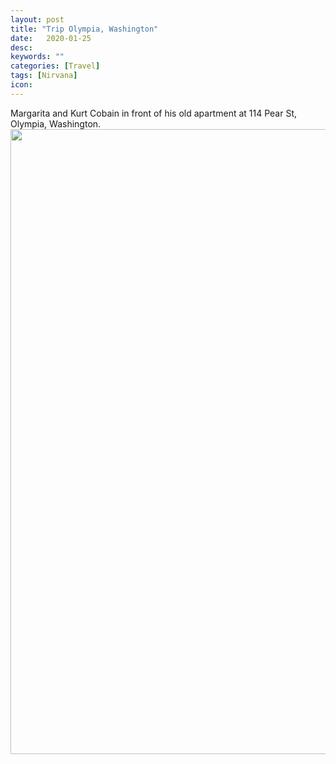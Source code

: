 ```yaml
---
layout: post
title: "Trip Olympia, Washington"
date:   2020-01-25
desc:
keywords: ""
categories: [Travel]
tags: [Nirvana]
icon:
---
```

Margarita and Kurt Cobain in front of his old apartment at 114 Pear St, Olympia, Washington.
<img src="https://github.com/harrydurbin/harrydurbin.github.io/blob/master/_posts/img/margarita_and_kurt.png?raw=true" width="1000px" />

